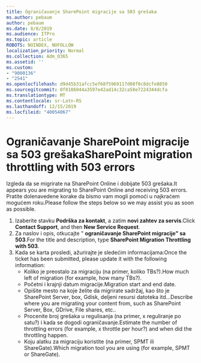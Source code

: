 ```yaml
---
title: Ograničavanje SharePoint migracije sa 503 grešaka
ms.author: pebaum
author: pebaum
ms.date: 8/8/2019
ms.audience: ITPro
ms.topic: article
ROBOTS: NOINDEX, NOFOLLOW
localization_priority: Normal
ms.collection: Adm_O365
ms.assetid: ''
ms.custom:
- "9000136"
- "2541"
ms.openlocfilehash: d9d45b31afcc5ef68f5969117d08f0c8dcfe8850
ms.sourcegitcommit: 0f0186044a3597e42ad14c32ca58e7224344dcfa
ms.translationtype: MT
ms.contentlocale: sr-Latn-RS
ms.lasthandoff: 12/15/2019
ms.locfileid: "40054067"
---
```

# <a name="sharepoint-migration-throttling-with-503-errors"></a><span data-ttu-id="b6ad7-102">Ograničavanje SharePoint migracije sa 503 grešaka</span><span class="sxs-lookup"><span data-stu-id="b6ad7-102">SharePoint migration throttling with 503 errors</span></span>

<span data-ttu-id="b6ad7-103">Izgleda da se migrirate na SharePoint Online i dobijate 503 grešaka.</span><span class="sxs-lookup"><span data-stu-id="b6ad7-103">It appears you are migrating to SharePoint Online and receiving 503 errors.</span></span> <span data-ttu-id="b6ad7-104">Pratite dolenavedene korake da bismo vam mogli pomoći u najkraćem mogućem roku.</span><span class="sxs-lookup"><span data-stu-id="b6ad7-104">Please follow the steps below so we may assist you as soon as possible.</span></span> 

1. <span data-ttu-id="b6ad7-105">Izaberite stavku **Podrška za kontakt**, a zatim **novi zahtev za servis**.</span><span class="sxs-lookup"><span data-stu-id="b6ad7-105">Click **Contact Support**, and then **New Service Request**.</span></span>
2. <span data-ttu-id="b6ad7-106">Za naslov i opis, otkucajte " **ograničavanje SharePoint migracije" sa 503**.</span><span class="sxs-lookup"><span data-stu-id="b6ad7-106">For the title and description, type **SharePoint Migration Throttling with 503**.</span></span>
3. <span data-ttu-id="b6ad7-107">Kada se karta prosledi, ažurirajte je sledećim informacijama:</span><span class="sxs-lookup"><span data-stu-id="b6ad7-107">Once the ticket has been submitted, please update it with the following information:</span></span>
    - <span data-ttu-id="b6ad7-108">Koliko je preostalo za migraciju (na primer, koliko TBs?).</span><span class="sxs-lookup"><span data-stu-id="b6ad7-108">How much left of migration (for example, how many TBs?).</span></span>
    - <span data-ttu-id="b6ad7-109">Početni i krajnji datum migracije.</span><span class="sxs-lookup"><span data-stu-id="b6ad7-109">Migration start and end date.</span></span>
    - <span data-ttu-id="b6ad7-110">Opišite mesto na koje želite da migrirate sadržaj, kao što je SharePoint Server, box, Gdisk, deljeni resursi datoteka itd...</span><span class="sxs-lookup"><span data-stu-id="b6ad7-110">Describe where you are migrating your content from, such as SharePoint Server, Box, GDrive, File shares, etc..</span></span>
    - <span data-ttu-id="b6ad7-111">Procenite broj grešaka u regulisanja (na primer, x reguliranje po satu?) i kada se dogodi ograničavanje.</span><span class="sxs-lookup"><span data-stu-id="b6ad7-111">Estimate the number of throttling errors (for example, x throttle per hour?) and when did the throttling happen.</span></span>
    - <span data-ttu-id="b6ad7-112">Koju alatku za migraciju koristite (na primer, SPMT ili ShareGate).</span><span class="sxs-lookup"><span data-stu-id="b6ad7-112">Which migration tool you are using (for example, SPMT or ShareGate).</span></span>


